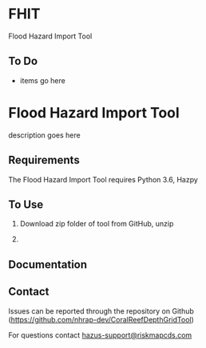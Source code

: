 # FHIT
 Flood Hazard Import Tool

## To Do
- items go here

# Flood Hazard Import Tool
description goes here

## Requirements

The Flood Hazard Import Tool requires Python 3.6, Hazpy

## To Use

1. Download zip folder of tool from GitHub, unzip

2. 

## Documentation


## Contact

Issues can be reported through the repository on Github (https://github.com/nhrap-dev/CoralReefDepthGridTool)

For questions contact hazus-support@riskmapcds.com
